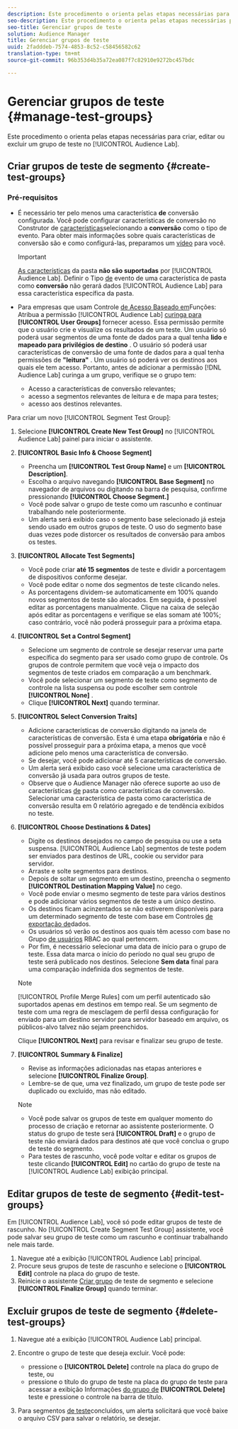 ```yaml
---
description: Este procedimento o orienta pelas etapas necessárias para criar, editar ou excluir um grupo de teste no Audience Lab
seo-description: Este procedimento o orienta pelas etapas necessárias para criar, editar ou excluir um grupo de teste no Audience Lab
seo-title: Gerenciar grupos de teste
solution: Audience Manager
title: Gerenciar grupos de teste
uuid: 2fadddeb-7574-4853-8c52-c58456582c62
translation-type: tm+mt
source-git-commit: 96b353d4b35a72ea087f7c82910e9272bc457bdc

---
```



# Gerenciar grupos de teste {#manage-test-groups}

Este procedimento o orienta pelas etapas necessárias para criar, editar ou excluir um grupo de teste no [!UICONTROL Audience Lab].

## Criar grupos de teste de segmento {#create-test-groups}

### Pré-requisitos

<!-- create-test-group.xml -->

* É necessário ter pelo menos uma característica **de** conversão configurada. Você pode configurar características de conversão no Construtor de [características](../../features/traits/create-onboarded-rule-based-traits.md)selecionando a **conversão** como o tipo de evento. Para obter mais informações sobre quais características de conversão são e como configurá-las, preparamos um [vídeo](https://helpx.adobe.com/audience-manager/kt/using/creating-conversion-traits-feature-video-use.html) para você.

   >[!IMPORTANT]
   >
   >[As características](../../features/traits/about-folder-traits.md) da pasta **não são suportadas** por [!UICONTROL Audience Lab]. Definir o Tipo [de](../../features/traits/create-onboarded-rule-based-traits.md) evento de uma característica de pasta como **conversão** não gerará dados [!UICONTROL Audience Lab] para essa característica específica da pasta.

* Para empresas que usam Controle [de Acesso Baseado em](../../features/administration/administration-overview.md)Funções: Atribua a permissão [!UICONTROL Audience Lab] [curinga para](../../features/administration/administration-overview.md#wild-card-permissions) **[!UICONTROL User Groups]** fornecer acesso. Essa permissão permite que o usuário crie e visualize os resultados de um teste. Um usuário só poderá usar segmentos de uma fonte de dados para a qual tenha **lido** e **mapeado para privilégios de destino** . O usuário só poderá usar características de conversão de uma fonte de dados para a qual tenha permissões de **"leitura"** . Um usuário só poderá ver os destinos aos quais ele tem acesso. Portanto, antes de adicionar a permissão [!DNL Audience Lab] curinga a um grupo, verifique se o grupo tem:
   * Acesso a características de conversão relevantes;
   * acesso a segmentos relevantes de leitura e de mapa para testes;
   * acesso aos destinos relevantes.

Para criar um novo [!UICONTROL Segment Test Group]:

1. Selecione **[!UICONTROL Create New Test Group]** no [!UICONTROL Audience Lab] painel para iniciar o assistente.
1. **[!UICONTROL Basic Info & Choose Segment]**

   * Preencha um **[!UICONTROL Test Group Name]** e um **[!UICONTROL Description]**.
   * Escolha o arquivo navegando **[!UICONTROL Base Segment]** no navegador de arquivos ou digitando na barra de pesquisa, confirme pressionando **[!UICONTROL Choose Segment.]**
   * Você pode salvar o grupo de teste como um rascunho e continuar trabalhando nele posteriormente.
   * Um alerta será exibido caso o segmento base selecionado já esteja sendo usado em outros grupos de teste. O uso do segmento base duas vezes pode distorcer os resultados de conversão para ambos os testes.

1. **[!UICONTROL Allocate Test Segments]**

   * Você pode criar **até 15 segmentos** de teste e dividir a porcentagem de dispositivos conforme desejar.
   * Você pode editar o nome dos segmentos de teste clicando neles.
   * As porcentagens dividem-se automaticamente em 100% quando novos segmentos de teste são alocados. Em seguida, é possível editar as porcentagens manualmente. Clique na caixa de seleção após editar as porcentagens e verifique se elas somam até 100%; caso contrário, você não poderá prosseguir para a próxima etapa.

1. **[!UICONTROL Set a Control Segment]**

   * Selecione um segmento de controle se desejar reservar uma parte específica do segmento para ser usado como grupo de controle. Os grupos de controle permitem que você veja o impacto dos segmentos de teste criados em comparação a um benchmark.
   * Você pode selecionar um segmento de teste como segmento de controle na lista suspensa ou pode escolher sem controle **[!UICONTROL None]** .
   * Clique **[!UICONTROL Next]** quando terminar.

1. **[!UICONTROL Select Conversion Traits]**

   * Adicione características de conversão digitando na janela de características de conversão. Esta é uma etapa **obrigatória** e não é possível prosseguir para a próxima etapa, a menos que você adicione pelo menos uma característica de conversão.
   * Se desejar, você pode adicionar até 5 características de conversão.
   * Um alerta será exibido caso você selecione uma característica de conversão já usada para outros grupos de teste.
   * Observe que o Audience Manager não oferece suporte ao uso de características [de](/help/using/features/traits/about-folder-traits.md) pasta como características de conversão. Selecionar uma característica de pasta como característica de conversão resulta em 0 relatório agregado e de tendência exibidos no teste.

1. **[!UICONTROL Choose Destinations & Dates]**

   * Digite os destinos desejados no campo de pesquisa ou use a seta suspensa. [!UICONTROL Audience Lab] segmentos de teste podem ser enviados para destinos de URL, cookie ou servidor para servidor.
   * Arraste e solte segmentos para destinos.
   * Depois de soltar um segmento em um destino, preencha o segmento **[!UICONTROL Destination Mapping Value]** no cego.
   * Você pode enviar o mesmo segmento de teste para vários destinos e pode adicionar vários segmentos de teste a um único destino.
   * Os destinos ficam acinzentados se não estiverem disponíveis para um determinado segmento de teste com base em Controles [de exportação de](../../features/data-export-controls.md)dados.
   * Os usuários só verão os destinos aos quais têm acesso com base no Grupo [de usuários](../../features/administration/administration-overview.md) RBAC ao qual pertencem.
   * Por fim, é necessário selecionar uma data de início para o grupo de teste. Essa data marca o início do período no qual seu grupo de teste será publicado nos destinos. Selecione **Sem data** final para uma comparação indefinida dos segmentos de teste.
   >[!NOTE]
   >
   >[!UICONTROL Profile Merge Rules] com um perfil autenticado são suportados apenas em destinos em tempo real. Se um segmento de teste com uma regra de mesclagem de perfil dessa configuração for enviado para um destino servidor para servidor baseado em arquivo, os públicos-alvo talvez não sejam preenchidos.

   Clique **[!UICONTROL Next]** para revisar e finalizar seu grupo de teste.

1. **[!UICONTROL Summary & Finalize]**

   * Revise as informações adicionadas nas etapas anteriores e selecione **[!UICONTROL Finalize Group]**.
   * Lembre-se de que, uma vez finalizado, um grupo de teste pode ser duplicado ou excluído, mas não editado.
   >[!NOTE]
   >* Você pode salvar os grupos de teste em qualquer momento do processo de criação e retornar ao assistente posteriormente. O status do grupo de teste será **[!UICONTROL Draft]** e o grupo de teste não enviará dados para destinos até que você conclua o grupo de teste do segmento.
   >* Para testes de rascunho, você pode voltar e editar os grupos de teste clicando **[!UICONTROL Edit]** no cartão do grupo de teste na [!UICONTROL Audience Lab] exibição principal.


## Editar grupos de teste de segmento {#edit-test-groups}

Em [!UICONTROL Audience Lab], você só pode editar grupos de teste de rascunho. No [!UICONTROL Create Segment Test Group] assistente, você pode salvar seu grupo de teste como um rascunho e continuar trabalhando nele mais tarde.

1. Navegue até a exibição [!UICONTROL Audience Lab] principal.
1. Procure seus grupos de teste de rascunho e selecione o **[!UICONTROL Edit]** controle na placa do grupo de teste.
1. Reinicie o assistente [Criar grupo](../../features/audience-lab/audience-lab-manage-test-groups.md#create-test-groups) de teste de segmento e selecione **[!UICONTROL Finalize Group]** quando terminar.

## Excluir grupos de teste de segmento {#delete-test-groups}

1. Navegue até a exibição [!UICONTROL Audience Lab] principal.
1. Encontre o grupo de teste que deseja excluir. Você pode:

   * pressione o **[!UICONTROL Delete]** controle na placa do grupo de teste, ou
   * pressione o título do grupo de teste na placa do grupo de teste para acessar a exibição Informações [do grupo de](../../features/audience-lab/audience-lab-information-view.md) **[!UICONTROL Delete]** teste e pressione o controle na barra de título.

1. Para segmentos [de teste](../../features/audience-lab/audience-lab.md#status)concluídos, um alerta solicitará que você baixe o arquivo CSV para salvar o relatório, se desejar.
